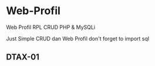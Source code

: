 # Web-Profil
Web Profil RPL CRUD PHP &amp; MySQLi

Just Simple CRUD dan Web Profil
don't forget to import sql

## DTAX-01 ##

